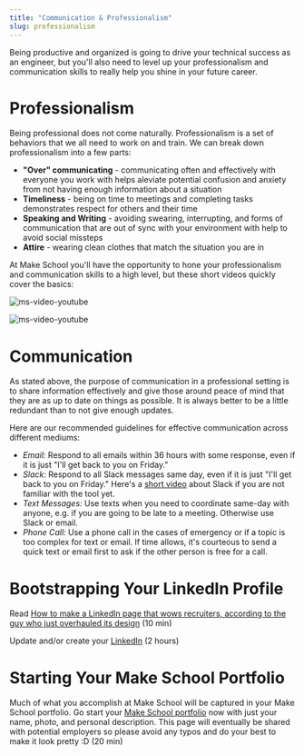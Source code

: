 ```yaml
---
title: "Communication & Professionalism"
slug: professionalism
---
```


Being productive and organized is going to drive your technical success as an engineer, but you'll also need to level up your professionalism and communication skills to really help you shine in your future career.

# Professionalism

Being professional does not come naturally. Professionalism is a set of behaviors that we all need to work on and train. We can break down professionalism into a few parts:

* **"Over" communicating** - communicating often and effectively with everyone you work with helps aleviate potential confusion and anxiety from not having enough information about a situation
* **Timeliness** - being on time to meetings and completing tasks demonstrates respect for others and their time
* **Speaking and Writing** - avoiding swearing, interrupting, and forms of communication that are out of sync with your environment with help to avoid social missteps
* **Attire** - wearing clean clothes that match the situation you are in

 At Make School you'll have the opportunity to hone your professionalism and communication skills to a high level, but these short videos quickly cover the basics:

![ms-video-youtube](https://www.youtube.com/watch?v=0o3INMBL58w)

![ms-video-youtube](https://www.youtube.com/watch?v=PWmhl6rzVpM)

# Communication

As stated above, the purpose of communication in a professional setting is to share information effectively and give those around peace of mind that they are as up to date on things as possible. It is always better to be a little redundant than to not give enough updates.

Here are our recommended guidelines for effective communication across different mediums:

* *Email:* Respond to all emails within 36 hours with some response, even if it is just "I'll get back to you on Friday."
* *Slack:* Respond to all Slack messages same day, even if it is just "I'll get back to you on Friday." Here's a [short video](https://www.youtube.com/watch?v=yGjsYf48Om4) about Slack if you are not familiar with the tool yet.
* *Text Messages:* Use texts when you need to coordinate same-day with anyone, e.g. if you are going to be late to a meeting. Otherwise use Slack or email.
* *Phone Call:* Use a phone call in the cases of emergency or if a topic is too complex for text or email. If time allows, it's courteous to send a quick text or email first to ask if the other person is free for a call.

# Bootstrapping Your LinkedIn Profile

Read [How to make a LinkedIn page that wows recruiters, according to the guy who just overhauled its design](https://amp-businessinsider-com.cdn.ampproject.org/c/s/amp.businessinsider.com/how-to-best-use-your-linkedin-page-2017-3) (10 min)

Update and/or create your [LinkedIn](https://www.linkedin.com/) (2 hours)

# Starting Your Make School Portfolio

Much of what you accomplish at Make School will be captured in your Make School portfolio. Go start your [Make School portfolio](https://www.makeschool.com/portfolio/new) now with just your name, photo, and personal description. This page will eventually be shared with potential employers so please avoid any typos and do your best to make it look pretty :D (20 min)
